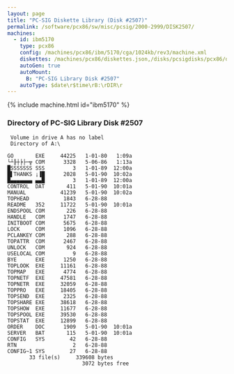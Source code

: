 ```yaml
---
layout: page
title: "PC-SIG Diskette Library (Disk #2507)"
permalink: /software/pcx86/sw/misc/pcsig/2000-2999/DISK2507/
machines:
  - id: ibm5170
    type: pcx86
    config: /machines/pcx86/ibm/5170/cga/1024kb/rev3/machine.xml
    diskettes: /machines/pcx86/diskettes.json,/disks/pcsigdisks/pcx86/diskettes.json
    autoGen: true
    autoMount:
      B: "PC-SIG Library Disk #2507"
    autoType: $date\r$time\rB:\rDIR\r
---
```


{% include machine.html id="ibm5170" %}

### Directory of PC-SIG Library Disk #2507

     Volume in drive A has no label
     Directory of A:\

    GO       EXE     44225   1-01-80   1:09a
    └┴╟┼╞├─╦ COM      3328   5-06-86   1:13a
    █SSSSSSS SSS         3   1-01-89  12:00a
    █▌THANKS ¡▐█      2028   5-01-90  10:02a
    █▄▄▄▄▄▄▄ ▄▄█         3   1-01-89  12:00a
    CONTROL  DAT       411   5-01-90  10:01a
    MANUAL           41239   5-01-90  10:02a
    TOPHEAD           1843   6-28-88
    README   352     11722   5-01-90  10:01a
    ENDSPOOL COM       226   6-28-88
    HANDLE   COM      1747   6-28-88
    INITBOOT COM      5675   6-28-88
    LOCK     COM      1096   6-28-88
    PCLANKEY COM       288   6-28-88
    TOPATTR  COM      2467   6-28-88
    UNLOCK   COM       924   6-28-88
    USELOCAL COM         9   6-28-88
    BYE      EXE      1250   6-28-88
    TOPLOOK  EXE     11161   6-28-88
    TOPMAP   EXE      4774   6-28-88
    TOPNETF  EXE     47581   6-28-88
    TOPNETR  EXE     32059   6-28-88
    TOPPRO   EXE     18405   6-28-88
    TOPSEND  EXE      2325   6-28-88
    TOPSHARE EXE     38618   6-28-88
    TOPSHOW  EXE     11677   6-28-88
    TOPSPOOL EXE     39530   6-28-88
    TOPSTAT  EXE     12899   6-28-88
    ORDER    DOC      1909   5-01-90  10:01a
    SERVER   BAT       115   5-01-90  10:01a
    CONFIG   SYS        42   6-28-88
    RTN                  2   6-28-88
    CONFIG~1 SYS        27   6-28-88
           33 file(s)     339608 bytes
                            3072 bytes free
